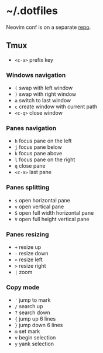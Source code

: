 # ~/.dotfiles

Neovim conf is on a separate [repo](https://github.com/ruicsh/nvim-config).

## Tmux

- `<c-a>` prefix key

### Windows navigation

- `(` swap with left window
- `)` swap with right window
- `a` switch to last window
- `c` create window with current path
- `<c-q>` close window

### Panes navigation

- `h` focus pane on the left
- `j` focus pane below
- `k` focus pane above
- `l` focus pane on the right
- `q` close pane
- `<c-a>` last pane

### Panes splitting

- `s` open horizontal pane
- `v` open vertical pane
- `S` open full width horizontal pane
- `V` open full height vertical pane

### Panes resizing

- `+` resize up
- `-` resize down
- `<` resize left
- `>` resize right
- `|` zoom

### Copy mode

- `'` jump to mark
- `/` search up
- `?` search down
- `{` jump up 6 lines
- `}` jump down 6 lines
- `m` set mark
- `v` begin selection
- `y` yank selection
